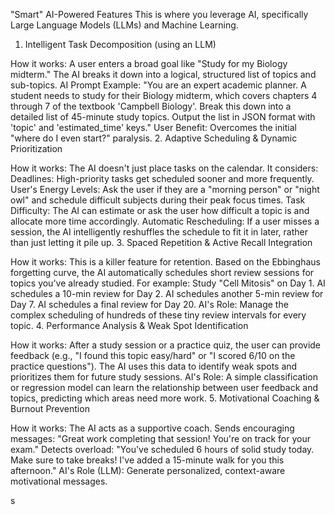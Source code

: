 "Smart" AI-Powered Features
This is where you leverage AI, specifically Large Language Models (LLMs) and Machine Learning.

1. Intelligent Task Decomposition (using an LLM)

How it works: A user enters a broad goal like "Study for my Biology midterm." The AI breaks it down into a logical, structured list of topics and sub-topics.
AI Prompt Example: "You are an expert academic planner. A student needs to study for their Biology midterm, which covers chapters 4 through 7 of the textbook 'Campbell Biology'. Break this down into a detailed list of 45-minute study topics. Output the list in JSON format with 'topic' and 'estimated_time' keys."
User Benefit: Overcomes the initial "where do I even start?" paralysis.
2. Adaptive Scheduling & Dynamic Prioritization

How it works: The AI doesn't just place tasks on the calendar. It considers:
Deadlines: High-priority tasks get scheduled sooner and more frequently.
User's Energy Levels: Ask the user if they are a "morning person" or "night owl" and schedule difficult subjects during their peak focus times.
Task Difficulty: The AI can estimate or ask the user how difficult a topic is and allocate more time accordingly.
Automatic Rescheduling: If a user misses a session, the AI intelligently reshuffles the schedule to fit it in later, rather than just letting it pile up.
3. Spaced Repetition & Active Recall Integration

How it works: This is a killer feature for retention. Based on the Ebbinghaus forgetting curve, the AI automatically schedules short review sessions for topics you've already studied. For example:
Study "Cell Mitosis" on Day 1.
AI schedules a 10-min review for Day 2.
AI schedules another 5-min review for Day 7.
AI schedules a final review for Day 20.
AI's Role: Manage the complex scheduling of hundreds of these tiny review intervals for every topic.
4. Performance Analysis & Weak Spot Identification

How it works: After a study session or a practice quiz, the user can provide feedback (e.g., "I found this topic easy/hard" or "I scored 6/10 on the practice questions"). The AI uses this data to identify weak spots and prioritizes them for future study sessions.
AI's Role: A simple classification or regression model can learn the relationship between user feedback and topics, predicting which areas need more work.
5. Motivational Coaching & Burnout Prevention

How it works: The AI acts as a supportive coach.
Sends encouraging messages: "Great work completing that session! You're on track for your exam."
Detects overload: "You've scheduled 6 hours of solid study today. Make sure to take breaks! I've added a 15-minute walk for you this afternoon."
AI's Role (LLM): Generate personalized, context-aware motivational messages.

s
